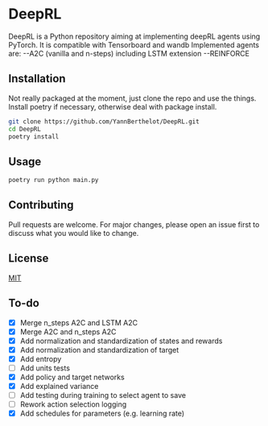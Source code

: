 # DeepRL

DeepRL is a Python repository aiming at implementing deepRL agents using PyTorch. It is compatible with Tensorboard and wandb
Implemented agents are:
--A2C (vanilla and n-steps) including LSTM extension
--REINFORCE

## Installation

Not really packaged at the moment, just clone the repo and use the things. Install poetry if necessary, otherwise deal with package install.

```bash
git clone https://github.com/YannBerthelot/DeepRL.git
cd DeepRL
poetry install
```

## Usage

```bash
poetry run python main.py
```

## Contributing

Pull requests are welcome. For major changes, please open an issue first to discuss what you would like to change.

## License

[MIT](https://choosealicense.com/licenses/mit/)

## To-do

- [x] Merge n_steps A2C and LSTM A2C
- [x] Merge A2C and n_steps A2C
- [x] Add normalization and standardization of states and rewards
- [x] Add normalization and standardization of target
- [x] Add entropy
- [ ] Add units tests
- [x] Add policy and target networks
- [x] Add explained variance
- [ ] Add testing during training to select agent to save
- [ ] Rework action selection logging
- [x] Add schedules for parameters (e.g. learning rate)
